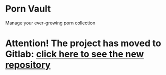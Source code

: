 # Porn Vault

Manage your ever-growing porn collection

# Attention! The project has moved to Gitlab: [click here to see the new repository](https://gitlab.com/porn-vault/porn-vault)
